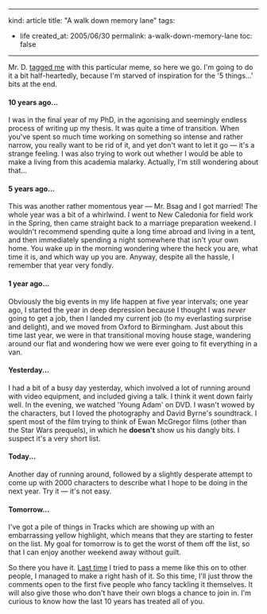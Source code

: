 -----
kind: article
title: "A walk down memory lane"
tags:
- life
created_at: 2005/06/30
permalink: a-walk-down-memory-lane
toc: false
-----

<p>Mr. D. <a href="http://www.aprosexic.com/2005/06/walk-down-memory-lane.html">tagged me</a> with this particular meme, so here we go. I'm going to do it a bit half-heartedly, because I'm starved of inspiration for the '5 things...' bits at the end.</p>

<h4>10 years ago...</h4>

<p>I was in the final year of my PhD, in the agonising and seemingly endless process of writing up my thesis. It was quite a time of transition. When you've spent so much time working on something so intense and rather narrow, you really want to be rid of it, and yet don't want to let it go &mdash; it's a strange feeling. I was also trying to work out whether I would be able to make a living from this academia malarky. Actually, I'm still wondering about that...</p>

<h4>5 years ago...</h4>

<p>This was another rather momentous year &mdash; Mr. Bsag and I got married! The whole year was a bit of a whirlwind. I went to New Caledonia for field work in the Spring, then came straight back to a marriage preparation weekend. I wouldn't recommend spending quite a long time abroad and living in a tent, and then immediately spending a night somewhere that isn't your own home. You wake up in the morning wondering where the heck you are, what time it is, and which way up you are. Anyway, despite all the hassle, I remember that year very fondly.</p>

<h4>1 year ago...</h4>

<p>Obviously the big events in my life happen at five year intervals; one year ago, I started the year in deep depression because I thought I was <em>never</em> going to get a job, then I landed my current job (to my everlasting surprise and delight), and we moved from Oxford to Birmingham. Just about this time last year, we were in that transitional moving house stage, wandering around our flat and wondering how we were ever going to fit everything in a van.</p>

<h4>Yesterday...</h4>

<p>I had a bit of a busy day yesterday, which involved a lot of running around with video equipment, and included giving a talk. I think it went down fairly well. In the evening, we watched 'Young Adam' on DVD. I wasn't wowed by the characters, but I loved the photography and David Byrne's soundtrack. I spent most of the film trying to think of Ewan McGregor films (other than the Star Wars prequels), in which he <strong>doesn't</strong> show us his dangly bits. I suspect it's a very short list.</p>

<h4>Today...</h4>

<p>Another day of running around, followed by a slightly desperate attempt to come up with 2000 characters to describe what I hope to be doing in the next year. Try it &mdash; it's not easy.</p>

<h4>Tomorrow...</h4>

<p>I've got a pile of things in Tracks which are showing up with an embarrassing yellow highlight, which means that they are starting to fester on the list. My goal for tomorrow is to get the worst of them off the list, so that I can enjoy another weekend away without guilt.</p>

<p>So there you have it. <a href="http://www.rousette.org.uk/blog/archives/2005/05/18/musical-baton/">Last time</a> I tried to pass a meme like this on to other people, I managed to make a right hash of it. So this time, I'll just throw the comments open to the first five people who fancy tackling it themselves. It will also give those who don't have their own blogs a chance to join in. I'm curious to know how the last 10 years has treated all of you.</p>



